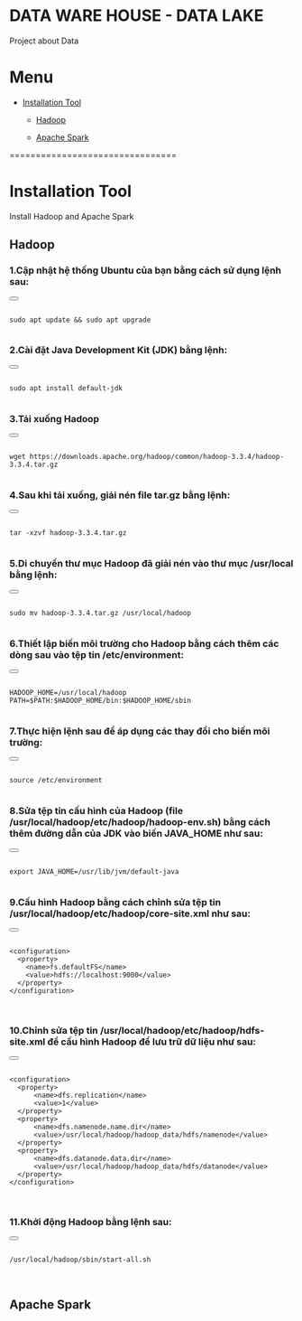 # DATA WARE HOUSE - DATA LAKE #

Project about Data

# Menu

* [Installation Tool](#markdown-header--nstallation-tool)
    
    * [Hadoop](#markdown-header-hadoop)

    * [Apache Spark](#markdown-header-apache-spark)

================================
# Installation Tool

Install Hadoop and Apache Spark

## Hadoop

### 1.Cập nhật hệ thống Ubuntu của bạn bằng cách sử dụng lệnh sau:

<div class="code-block">
  <button class="btn" data-clipboard-target="#code"></button>
  <pre><code id="code">
sudo apt update && sudo apt upgrade 
  </code></pre>
</div>

### 2.Cài đặt Java Development Kit (JDK) bằng lệnh:

<div class="code-block">
  <button class="btn" data-clipboard-target="#code"></button>
  <pre><code id="code">
sudo apt install default-jdk
  </code></pre>
</div>

### 3.Tải xuống Hadoop

<div class="code-block">
  <button class="btn" data-clipboard-target="#code"></button>
  <pre><code id="code">
wget https://downloads.apache.org/hadoop/common/hadoop-3.3.4/hadoop-3.3.4.tar.gz
  </code></pre>
</div>

### 4.Sau khi tải xuống, giải nén file tar.gz bằng lệnh:

<div class="code-block">
  <button class="btn" data-clipboard-target="#code"></button>
  <pre><code id="code">
tar -xzvf hadoop-3.3.4.tar.gz
  </code></pre>
</div>


### 5.Di chuyển thư mục Hadoop đã giải nén vào thư mục /usr/local bằng lệnh:

<div class="code-block">
  <button class="btn" data-clipboard-target="#code"></button>
  <pre><code id="code">
sudo mv hadoop-3.3.4.tar.gz /usr/local/hadoop
  </code></pre>
</div>

### 6.Thiết lập biến môi trường cho Hadoop bằng cách thêm các dòng sau vào tệp tin /etc/environment:

<div class="code-block">
  <button class="btn" data-clipboard-target="#code"></button>
  <pre><code id="code">
HADOOP_HOME=/usr/local/hadoop
PATH=$PATH:$HADOOP_HOME/bin:$HADOOP_HOME/sbin
  </code></pre>
</div>

### 7.Thực hiện lệnh sau để áp dụng các thay đổi cho biến môi trường:

<div class="code-block">
  <button class="btn" data-clipboard-target="#code"></button>
  <pre><code id="code">
source /etc/environment
  </code></pre>
</div>

### 8.Sửa tệp tin cấu hình của Hadoop (file /usr/local/hadoop/etc/hadoop/hadoop-env.sh) bằng cách thêm đường dẫn của JDK vào biến JAVA_HOME như sau:

<div class="code-block">
  <button class="btn" data-clipboard-target="#code"></button>
  <pre><code id="code">
export JAVA_HOME=/usr/lib/jvm/default-java
  </code></pre>
</div>


### 9.Cấu hình Hadoop bằng cách chỉnh sửa tệp tin /usr/local/hadoop/etc/hadoop/core-site.xml như sau:
<div class="code-block">
  <button class="btn" data-clipboard-target="#code"></button>
  <pre><code id="code">
&lt;configuration&gt;
  &lt;property&gt;
    &lt;name&gt;fs.defaultFS&lt;/name&gt;
    &lt;value&gt;hdfs://localhost:9000&lt;/value&gt;
  &lt;/property&gt;
&lt;/configuration&gt;
  </code>
  </pre>
</div>

### 10.Chỉnh sửa tệp tin /usr/local/hadoop/etc/hadoop/hdfs-site.xml để cấu hình Hadoop để lưu trữ dữ liệu như sau:
<div class="code-block">
  <button class="btn" data-clipboard-target="#code"></button>
  <pre><code id="code">
&lt;configuration&gt;
  &lt;property&gt;
      &lt;name&gt;dfs.replication&lt;/name&gt;
      &lt;value&gt;1&lt;/value&gt;
  &lt;/property&gt;
  &lt;property&gt;
      &lt;name&gt;dfs.namenode.name.dir&lt;/name&gt;
      &lt;value&gt;/usr/local/hadoop/hadoop_data/hdfs/namenode&lt;/value&gt;
  &lt;/property&gt;
  &lt;property&gt;
      &lt;name&gt;dfs.datanode.data.dir&lt;/name&gt;
      &lt;value&gt;/usr/local/hadoop/hadoop_data/hdfs/datanode&lt;/value&gt;
  &lt;/property&gt;
&lt;/configuration&gt;
  </code>
  </pre>
</div>

### 11.Khởi động Hadoop bằng lệnh sau:

<div class="code-block">
  <button class="btn" data-clipboard-target="#code"></button>
  <pre><code id="code">
/usr/local/hadoop/sbin/start-all.sh
  </code>
  </pre>
</div>

## Apache Spark
